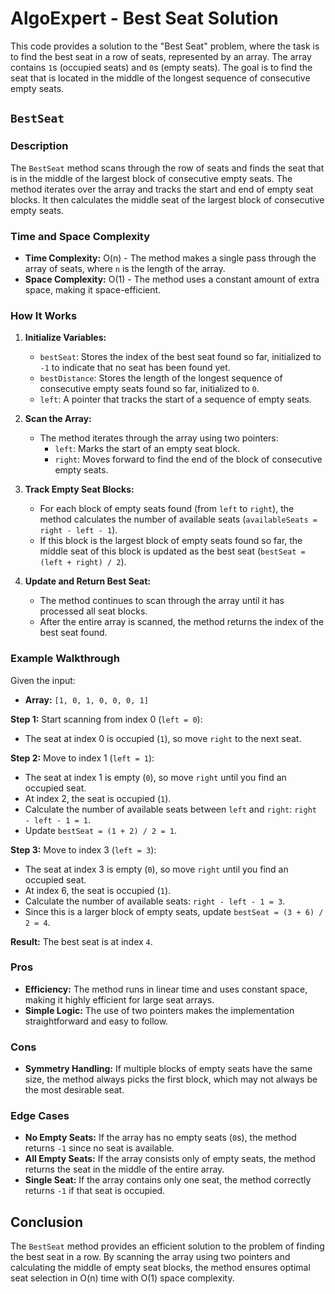 # AlgoExpert - Best Seat Solution

This code provides a solution to the "Best Seat" problem, where the task is to find the best seat in a row of seats, represented by an array. The array contains `1`s (occupied seats) and `0`s (empty seats). The goal is to find the seat that is located in the middle of the longest sequence of consecutive empty seats.

## `BestSeat`

### Description
The `BestSeat` method scans through the row of seats and finds the seat that is in the middle of the largest block of consecutive empty seats. The method iterates over the array and tracks the start and end of empty seat blocks. It then calculates the middle seat of the largest block of consecutive empty seats.

### Time and Space Complexity
- **Time Complexity:** O(n) - The method makes a single pass through the array of seats, where `n` is the length of the array.
- **Space Complexity:** O(1) - The method uses a constant amount of extra space, making it space-efficient.

### How It Works

1. **Initialize Variables:**
   - `bestSeat`: Stores the index of the best seat found so far, initialized to `-1` to indicate that no seat has been found yet.
   - `bestDistance`: Stores the length of the longest sequence of consecutive empty seats found so far, initialized to `0`.
   - `left`: A pointer that tracks the start of a sequence of empty seats.

2. **Scan the Array:**
   - The method iterates through the array using two pointers:
     - `left`: Marks the start of an empty seat block.
     - `right`: Moves forward to find the end of the block of consecutive empty seats.

3. **Track Empty Seat Blocks:**
   - For each block of empty seats found (from `left` to `right`), the method calculates the number of available seats (`availableSeats = right - left - 1`).
   - If this block is the largest block of empty seats found so far, the middle seat of this block is updated as the best seat (`bestSeat = (left + right) / 2`).

4. **Update and Return Best Seat:**
   - The method continues to scan through the array until it has processed all seat blocks.
   - After the entire array is scanned, the method returns the index of the best seat found.

### Example Walkthrough

Given the input:
- **Array:** `[1, 0, 1, 0, 0, 0, 1]`

**Step 1:** Start scanning from index 0 (`left = 0`):
- The seat at index 0 is occupied (`1`), so move `right` to the next seat.

**Step 2:** Move to index 1 (`left = 1`):
- The seat at index 1 is empty (`0`), so move `right` until you find an occupied seat.
- At index 2, the seat is occupied (`1`).
- Calculate the number of available seats between `left` and `right`: `right - left - 1 = 1`.
- Update `bestSeat = (1 + 2) / 2 = 1`.

**Step 3:** Move to index 3 (`left = 3`):
- The seat at index 3 is empty (`0`), so move `right` until you find an occupied seat.
- At index 6, the seat is occupied (`1`).
- Calculate the number of available seats: `right - left - 1 = 3`.
- Since this is a larger block of empty seats, update `bestSeat = (3 + 6) / 2 = 4`.

**Result:** The best seat is at index `4`.

### Pros
- **Efficiency:** The method runs in linear time and uses constant space, making it highly efficient for large seat arrays.
- **Simple Logic:** The use of two pointers makes the implementation straightforward and easy to follow.

### Cons
- **Symmetry Handling:** If multiple blocks of empty seats have the same size, the method always picks the first block, which may not always be the most desirable seat.

### Edge Cases
- **No Empty Seats:** If the array has no empty seats (`0`s), the method returns `-1` since no seat is available.
- **All Empty Seats:** If the array consists only of empty seats, the method returns the seat in the middle of the entire array.
- **Single Seat:** If the array contains only one seat, the method correctly returns `-1` if that seat is occupied.

## Conclusion

The `BestSeat` method provides an efficient solution to the problem of finding the best seat in a row. By scanning the array using two pointers and calculating the middle of empty seat blocks, the method ensures optimal seat selection in O(n) time with O(1) space complexity.
